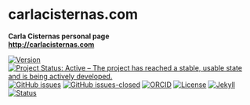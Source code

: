 # carlacisternas.com
**Carla Cisternas personal page**\
**http://carlacisternas.com**

[![Version](https://img.shields.io/badge/version-v1.5.17-blue.svg)](CHANGELOG.md) [![Project Status: Active – The project has reached a stable, usable state and is being actively developed.](https://www.repostatus.org/badges/latest/active.svg)](STATUS.md) [![GitHub issues](https://img.shields.io/github/issues/training-datalab/carlacisternas.com.svg)](https://github.com/training-datalab/carlacisternas.com/issues/) [![GitHub issues-closed](https://img.shields.io/github/issues-closed/training-datalab/carlacisternas.com.svg)](https://github.com/training-datalab/carlacisternas.com/issues?q=is%3Aissue+is%3Aclosed) [![ORCID](https://img.shields.io/badge/ORCID%20iD-0000--0001--7948--6194-brightgreen.svg)](https://orcid.org/0000-0001-7948-6194) [![License](https://img.shields.io/badge/license-MIT-black)](https://github.com/training-datalab/carlacisternas.com/blob/master/LICENSE) [![Jekyll](https://img.shields.io/badge/made%20with-Jekyll-1f425f.svg)](https://jekyllrb.com/) [![Status](https://img.shields.io/website-up-down-green-red/http/carlacisternas.com.svg)](https://carlacisternas.com)
